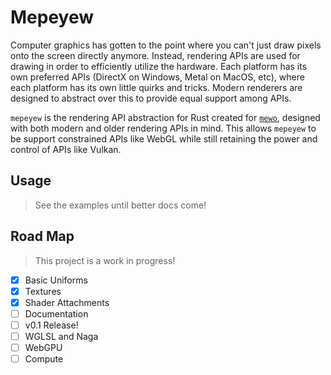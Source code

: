 # Mepeyew

Computer graphics has gotten to the point where you can't just draw pixels onto
the screen directly anymore.
Instead, rendering APIs are used for drawing in order to efficiently utilize the hardware.
Each platform has its own preferred APIs (DirectX on Windows, Metal on
MacOS, etc), where each platform has its own little quirks and tricks.
Modern renderers are designed to abstract over this to provide equal support among APIs.

`mepeyew` is the rendering API abstraction for Rust created for [`mewo`](https://github.com/davnotdev/mewo),
designed with both modern and older rendering APIs in mind.
This allows `mepeyew` to be support constrained APIs like WebGL while still
retaining the power and control of APIs like Vulkan.

## Usage

> See the examples until better docs come!

## Road Map

> This project is a work in progress!

- [x] Basic Uniforms
- [x] Textures
- [x] Shader Attachments
- [ ] Documentation
- [ ] v0.1 Release!
- [ ] WGLSL and Naga
- [ ] WebGPU
- [ ] Compute
